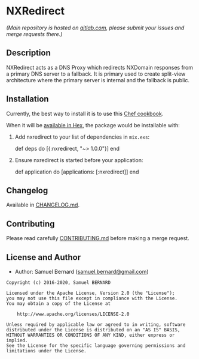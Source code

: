 NXRedirect
==========

*(Main repository is hosted on
[gitlab.com](https://gitlab.com/samuel.bernard/nxredirect), please submit your
issues and merge requests there.)*

Description
-----------

NXRedirect acts as a DNS Proxy which redirects NXDomain responses from a
primary DNS server to a fallback. It is primary used to create split-view
architecture where the primary server is internal and the fallback is public.

Installation
------------

Currently, the best way to install it is to use this
[Chef cookbook](https://gitlab.com/chef-platform/nxredirect-cookbook).

When it will be [available in Hex](https://hex.pm), the package would be
installable with:

  1. Add nxredirect to your list of dependencies in `mix.exs`:

        def deps do
          [{:nxredirect, "~> 1.0.0"}]
        end

  2. Ensure nxredirect is started before your application:

        def application do
          [applications: [:nxredirect]]
        end

Changelog
---------

Available in [CHANGELOG.md](CHANGELOG.md).

Contributing
------------

Please read carefully [CONTRIBUTING.md](CONTRIBUTING.md) before making a merge
request.

License and Author
------------------

- Author: Samuel Bernard (<samuel.bernard@gmail.com>)

```text
Copyright (c) 2016-2020, Samuel BERNARD

Licensed under the Apache License, Version 2.0 (the "License");
you may not use this file except in compliance with the License.
You may obtain a copy of the License at

    http://www.apache.org/licenses/LICENSE-2.0

Unless required by applicable law or agreed to in writing, software
distributed under the License is distributed on an "AS IS" BASIS,
WITHOUT WARRANTIES OR CONDITIONS OF ANY KIND, either express or implied.
See the License for the specific language governing permissions and
limitations under the License.
```
